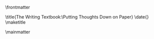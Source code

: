 \frontmatter

\title{The Writing Textbook:\\Putting Thoughts Down on Paper}
\date{}
\maketitle


\mainmatter
